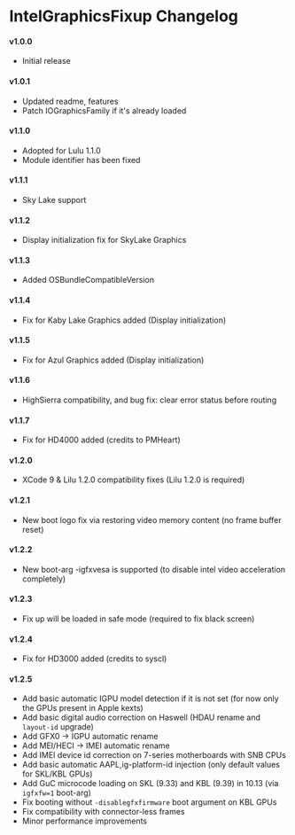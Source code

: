 IntelGraphicsFixup Changelog
============================
#### v1.0.0
- Initial release

#### v1.0.1
- Updated readme, features
- Patch IOGraphicsFamily if it's already loaded

#### v1.1.0
- Adopted for Lulu 1.1.0
- Module identifier has been fixed

#### v1.1.1
- Sky Lake support

#### v1.1.2
- Display initialization fix for SkyLake Graphics

#### v1.1.3
- Added OSBundleCompatibleVersion

#### v1.1.4
- Fix for Kaby Lake Graphics added (Display initialization)

#### v1.1.5
- Fix for Azul Graphics added (Display initialization)

#### v1.1.6
- HighSierra compatibility, and bug fix: clear error status before routing

#### v1.1.7
- Fix for HD4000 added (credits to PMHeart)

#### v1.2.0
- XCode 9 & Lilu 1.2.0 compatibility fixes (Lilu 1.2.0 is required)

#### v1.2.1
- New boot  logo fix via restoring video memory content (no frame buffer reset)

#### v1.2.2
- New boot-arg -igfxvesa is supported (to disable intel video acceleration completely)

#### v1.2.3
- Fix up will be loaded in safe mode (required to fix black screen)

#### v1.2.4
- Fix for HD3000 added (credits to syscl)

#### v1.2.5
- Add basic automatic IGPU model detection if it is not set (for now only the GPUs present in Apple kexts)
- Add basic digital audio correction on Haswell (HDAU rename and `layout-id` upgrade)
- Add GFX0 -> IGPU automatic rename
- Add MEI/HECI -> IMEI automatic rename
- Add IMEI device id correction on 7-series motherboards with SNB CPUs
- Add basic automatic AAPL,ig-platform-id injection (only default values for SKL/KBL GPUs)
- Add GuC microcode loading on SKL (9.33) and KBL (9.39) in 10.13 (via `igfxfw=1` boot-arg)
- Fix booting without `-disablegfxfirmware` boot argument on KBL GPUs
- Fix compatibility with connector-less frames
- Minor performance improvements
